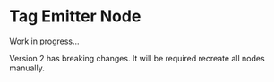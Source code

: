 # Tag Emitter Node

Work in progress...

Version 2 has breaking changes. It will be required recreate all nodes manually.

